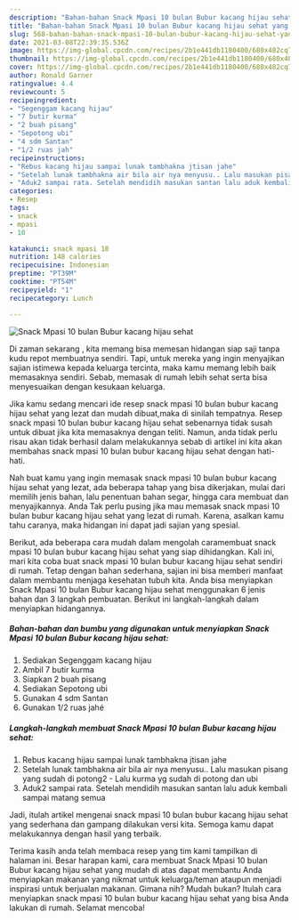 ```yaml
---
description: "Bahan-bahan Snack Mpasi 10 bulan Bubur kacang hijau sehat yang enak Untuk Jualan"
title: "Bahan-bahan Snack Mpasi 10 bulan Bubur kacang hijau sehat yang enak Untuk Jualan"
slug: 568-bahan-bahan-snack-mpasi-10-bulan-bubur-kacang-hijau-sehat-yang-enak-untuk-jualan
date: 2021-03-08T22:39:35.536Z
image: https://img-global.cpcdn.com/recipes/2b1e441db1180400/680x482cq70/snack-mpasi-10-bulan-bubur-kacang-hijau-sehat-foto-resep-utama.jpg
thumbnail: https://img-global.cpcdn.com/recipes/2b1e441db1180400/680x482cq70/snack-mpasi-10-bulan-bubur-kacang-hijau-sehat-foto-resep-utama.jpg
cover: https://img-global.cpcdn.com/recipes/2b1e441db1180400/680x482cq70/snack-mpasi-10-bulan-bubur-kacang-hijau-sehat-foto-resep-utama.jpg
author: Ronald Garner
ratingvalue: 4.4
reviewcount: 5
recipeingredient:
- "Segenggam kacang hijau"
- "7 butir kurma"
- "2 buah pisang"
- "Sepotong ubi"
- "4 sdm Santan"
- "1/2 ruas jah"
recipeinstructions:
- "Rebus kacang hijau sampai lunak tambhakna jtisan jahe"
- "Setelah lunak tambhakna air bila air nya menyusu.. Lalu masukan pisang yang sudah di potong2 Lalu kurma yg sudah di potong dan ubi"
- "Aduk2 sampai rata. Setelah mendidih masukan santan lalu aduk kembali sampai matang semua"
categories:
- Resep
tags:
- snack
- mpasi
- 10

katakunci: snack mpasi 10 
nutrition: 148 calories
recipecuisine: Indonesian
preptime: "PT39M"
cooktime: "PT54M"
recipeyield: "1"
recipecategory: Lunch

---
```



![Snack Mpasi 10 bulan Bubur kacang hijau sehat](https://img-global.cpcdn.com/recipes/2b1e441db1180400/680x482cq70/snack-mpasi-10-bulan-bubur-kacang-hijau-sehat-foto-resep-utama.jpg)

Di zaman  sekarang , kita memang bisa memesan hidangan siap saji tanpa kudu repot membuatnya sendiri. Tapi, untuk mereka yang ingin menyajikan sajian istimewa kepada keluarga tercinta, maka kamu memang lebih baik memasaknya sendiri. Sebab, memasak di rumah lebih sehat serta bisa menyesuaikan dengan kesukaan keluarga.

Jika kamu sedang mencari ide resep snack mpasi 10 bulan bubur kacang hijau sehat yang lezat dan mudah dibuat,maka di sinilah tempatnya. Resep snack mpasi 10 bulan bubur kacang hijau sehat  sebenarnya tidak susah untuk dibuat jika kita memasaknya dengan teliti. Namun, anda tidak perlu risau akan tidak berhasil dalam melakukannya 
sebab di artikel ini kita akan membahas snack mpasi 10 bulan bubur kacang hijau sehat dengan hati-hati.  



Nah buat kamu yang ingin memasak snack mpasi 10 bulan bubur kacang hijau sehat yang lezat, ada beberapa tahap yang bisa dikerjakan, mulai dari memilih jenis bahan, lalu penentuan bahan segar, hingga cara membuat dan menyajikannya. Anda Tak perlu pusing jika mau memasak snack mpasi 10 bulan bubur kacang hijau sehat yang lezat di rumah. Karena, asalkan kamu  tahu caranya, maka hidangan ini dapat jadi sajian yang spesial.

Berikut, ada beberapa cara mudah dalam mengolah caramembuat snack mpasi 10 bulan bubur kacang hijau sehat yang siap dihidangkan. Kali ini, mari kita coba buat snack mpasi 10 bulan bubur kacang hijau sehat sendiri di rumah. Tetap dengan bahan sederhana, sajian ini bisa memberi manfaat dalam membantu menjaga kesehatan tubuh kita. Anda bisa menyiapkan Snack Mpasi 10 bulan Bubur kacang hijau sehat menggunakan 6 jenis bahan dan 3 langkah pembuatan. Berikut ini langkah-langkah dalam menyiapkan hidangannya.

<!--inarticleads1-->

##### Bahan-bahan dan bumbu yang digunakan untuk menyiapkan Snack Mpasi 10 bulan Bubur kacang hijau sehat:

1. Sediakan Segenggam kacang hijau
1. Ambil 7 butir kurma
1. Siapkan 2 buah pisang
1. Sediakan Sepotong ubi
1. Gunakan 4 sdm Santan
1. Gunakan 1/2 ruas jahé




<!--inarticleads2-->

##### Langkah-langkah membuat Snack Mpasi 10 bulan Bubur kacang hijau sehat:

1. Rebus kacang hijau sampai lunak tambhakna jtisan jahe
1. Setelah lunak tambhakna air bila air nya menyusu.. Lalu masukan pisang yang sudah di potong2 - Lalu kurma yg sudah di potong dan ubi
1. Aduk2 sampai rata. Setelah mendidih masukan santan lalu aduk kembali sampai matang semua




Jadi, itulah artikel mengenai  snack mpasi 10 bulan bubur kacang hijau sehat  yang sederhana dan gampang dilakukan versi kita. Semoga kamu dapat melakukannya dengan hasil yang terbaik. 

Terima kasih anda telah membaca resep yang tim kami tampilkan di halaman ini. Besar harapan kami, cara membuat  Snack Mpasi 10 bulan Bubur kacang hijau sehat yang mudah di atas dapat membantu Anda menyiapkan makanan yang nikmat untuk keluarga/teman ataupun menjadi inspirasi untuk berjualan makanan. Gimana nih? Mudah bukan? Itulah cara menyiapkan snack mpasi 10 bulan bubur kacang hijau sehat yang bisa Anda lakukan di rumah. Selamat mencoba!


